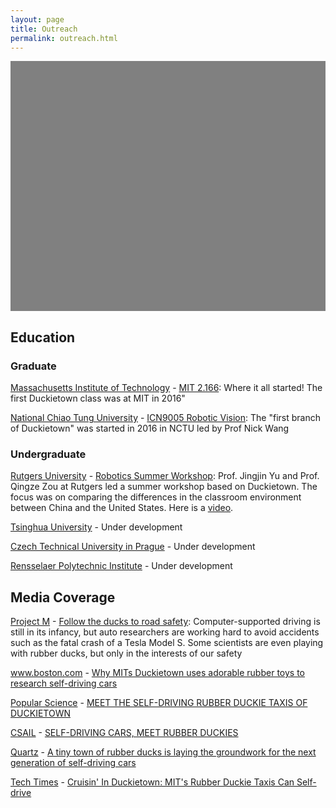 ```yaml
---
layout: page
title: Outreach
permalink: outreach.html
---
```


<style type="text/css">
        #map {
        width: 100%;
        height: 400px;
        background-color: grey;
      }
</style>



<div id="map"></div>
<script>
function initMap() {
var boston = {lat: 42.3601, lng: -71.0589};
        var map = new google.maps.Map(document.getElementById('map'), {
          zoom: 2,
          center: boston
        });var infoWindow = new google.maps.InfoWindow(), marker, i;var service = new google.maps.places.PlacesService(map);
    // Info Window Content
    var infoWindowContent = []
infoWindowContent.push(['<div class="info_content">'+'<h3>Graduate' + ' Class'+ ': <a href="http://duckietown.mit.edu/">'+ ' MIT 2.166'+'</a>'+' at '+'<a href="http://web.mit.edu">'+'Massachusetts Institute of Technology'+'</a>'+'</h3>'+'<p>Where it all started! The first Duckietown class was at MIT in 2016"</p>'+'</div>']);
infoWindowContent.push(['<div class="info_content">'+'<h3>Graduate' + ' Class'+ ': <a href="http://duckietown.nctu.edu.tw/">'+ ' ICN9005 Robotic Vision'+'</a>'+' at '+'<a href="http://www.nctu.edu.tw/en">'+'National Chiao Tung University'+'</a>'+'</h3>'+'<p>The "first branch of Duckietown" was started in 2016 in NCTU led by Prof Nick Wang</p>'+'</div>']);
infoWindowContent.push(['<div class="info_content">'+'<h3>Undergraduate' + ' Class'+ ': <a href="http://soe.rutgers.edu/story/robotics-workshop-brings-international-students-rutgers">'+ ' Robotics Summer Workshop'+'</a>'+' at '+'<a href="http://www.rutgers.edu/">'+'Rutgers University'+'</a>'+'</h3>'+'<p>Prof. Jingjin Yu and Prof. Qingze Zou at Rutgers led a summer workshop based on Duckietown. The focus was on comparing the differences in the classroom environment between China and the United States. Here is a  <a href="https://www.youtube.com/watch?v=I4NudbNBUHI">video</a>.</p>'+'</div>']);
infoWindowContent.push(['<div class="info_content">'+'<h3>Undergraduate' + ' Class'+ ' Under Development'+' at '+'<a href="http://www.tsinghua.edu.cn/publish/newthuen/">'+'Tsinghua University'+'</a>'+'</h3>'+'</div>']);
infoWindowContent.push(['<div class="info_content">'+'<h3>Undergraduate' + ' Class'+ ' Under Development'+' at '+'<a href="https://www.cvut.cz/en">'+'Czech Technical University in Prague'+'</a>'+'</h3>'+'</div>']);
infoWindowContent.push(['<div class="info_content">'+'<h3>Undergraduate' + ' Class'+ ' Under Development'+' at '+'<a href="https://rpi.edu/">'+'Rensselaer Polytechnic Institute'+'</a>'+'</h3>'+'</div>']);
infoWindowContent.push(['<div class="info_content">'+'<h3>High School' + ' Class'+ ': <a href="http://www.perlatecnica.it/">'+ ' Perlatecnica'+'</a>'+' at '+'<a href="http://www.isismarcianise.gov.it/">'+'I.S.I.S Marcianise'+'</a>'+'</h3>'+'<p>Class  led by Mr. Mauro D&apos;Angelo. The code for the high school class is available at <a href="https://github.com/duckietown/duckietown-hs">Duckietown HS Github page</a>.</p>'+'</div>']);
infoWindowContent.push(['<div class="info_content">'+'<h3>High School' + ' Class'+ ': <a href="http://www.perlatecnica.it/">'+ ' Perlatecnica'+'</a>'+' at '+'<a href="http://www.liceogandhi.gov.it/">'+'Liceo scientifico Gandhi Casoria'+'</a>'+'</h3>'+'<p>Class  led by Mr. Mauro D&apos;Angelo. The code for the high school class is available at <a href="https://github.com/duckietown/duckietown-hs">Duckietown HS Github page</a>.</p>'+'</div>']);
infoWindowContent.push(['<div class="info_content">'+'<h3>Elementary School' + ' Class'+ ' Bruce Schwartz&apos;s 5th grade class are building their own robots based on the Duckiebot design'+' at '+'<a href="http://www.peckschool.org/page">'+'The Peck School'+'</a>'+'</h3>'+'<p>The 5th graders are designing their own robots</p>'+'</div>']);
infoWindowContent.push(['<div class="info_content">'+'<h3>Research' + ': <a href="http://faculty.ucmerced.edu/scarpin">'+ ' Paper under review'+'</a>'+' at '+'<a href="http://www.ucmerced.edu/">'+'University of California, Merced'+'</a>'+'</h3>'+'</div>']);
infoWindowContent.push(['<div class="info_content">'+'<h3>Independent' + ' Independent project'+' at '+'<a href="https://www.roeper.org/">'+'Roeper School in Birmingham'+'</a>'+'</h3>'+'<p>Nathaniel Lee is a senior at the Roeper School in Birmingham, MI and is taking the Duckietown course as an independent study.</p>'+'</div>']);
var image = { 
            url: 'media/duckie2.png', 
            scaledSize: new google.maps.Size(20,20), 
            origin: new google.maps.Point(0, 0), 
            anchor: new google.maps.Point(0, 20) 
  }; 
            var request = { 
               query: 'Massachusetts Institute of Technology' 
            }; 
         service.textSearch(request, callback0); 
         function callback0(results, status) { 
          if (status === google.maps.places.PlacesServiceStatus.OK) {
            var position = results[0].geometry.location
            var marker = new google.maps.Marker({ 
              map: map, 
              position: position,
              icon: image, 
              title: 'Massachusetts Institute of Technology \nMIT 2.166 \n(Graduate Class)' 
            }); 
            
            google.maps.event.addListener(marker, 'click', (function(marker,i) {
              return function() {
                infoWindow.setContent(infoWindowContent[0][0]);
                infoWindow.open(map, marker);
            }
        })(marker, 0));};}; 
            var request = { 
               query: 'National Chiao Tung University' 
            }; 
         service.textSearch(request, callback1); 
         function callback1(results, status) { 
          if (status === google.maps.places.PlacesServiceStatus.OK) {
            var position = results[0].geometry.location
            var marker = new google.maps.Marker({ 
              map: map, 
              position: position,
              icon: image, 
              title: 'National Chiao Tung University \nICN9005 Robotic Vision \n(Graduate Class)' 
            }); 
            
            google.maps.event.addListener(marker, 'click', (function(marker,i) {
              return function() {
                infoWindow.setContent(infoWindowContent[1][0]);
                infoWindow.open(map, marker);
            }
        })(marker, 1));};}; 
            var request = { 
               query: 'Rutgers University' 
            }; 
         service.textSearch(request, callback2); 
         function callback2(results, status) { 
          if (status === google.maps.places.PlacesServiceStatus.OK) {
            var position = results[0].geometry.location
            var marker = new google.maps.Marker({ 
              map: map, 
              position: position,
              icon: image, 
              title: 'Rutgers University \nRobotics Summer Workshop \n(Undergraduate Class)' 
            }); 
            
            google.maps.event.addListener(marker, 'click', (function(marker,i) {
              return function() {
                infoWindow.setContent(infoWindowContent[2][0]);
                infoWindow.open(map, marker);
            }
        })(marker, 2));};}; 
            var request = { 
               query: 'Tsinghua University' 
            }; 
         service.textSearch(request, callback3); 
         function callback3(results, status) { 
          if (status === google.maps.places.PlacesServiceStatus.OK) {
            var position = results[0].geometry.location
            var marker = new google.maps.Marker({ 
              map: map, 
              position: position,
              icon: image, 
              title: 'Tsinghua University \nUnder Development \n(Undergraduate Class)' 
            }); 
            
            google.maps.event.addListener(marker, 'click', (function(marker,i) {
              return function() {
                infoWindow.setContent(infoWindowContent[3][0]);
                infoWindow.open(map, marker);
            }
        })(marker, 3));};}; 
            var request = { 
               query: 'Czech Technical University in Prague' 
            }; 
         service.textSearch(request, callback4); 
         function callback4(results, status) { 
          if (status === google.maps.places.PlacesServiceStatus.OK) {
            var position = results[0].geometry.location
            var marker = new google.maps.Marker({ 
              map: map, 
              position: position,
              icon: image, 
              title: 'Czech Technical University in Prague \nUnder Development \n(Undergraduate Class)' 
            }); 
            
            google.maps.event.addListener(marker, 'click', (function(marker,i) {
              return function() {
                infoWindow.setContent(infoWindowContent[4][0]);
                infoWindow.open(map, marker);
            }
        })(marker, 4));};}; 
            var request = { 
               query: 'Rensselaer Polytechnic Institute' 
            }; 
         service.textSearch(request, callback5); 
         function callback5(results, status) { 
          if (status === google.maps.places.PlacesServiceStatus.OK) {
            var position = results[0].geometry.location
            var marker = new google.maps.Marker({ 
              map: map, 
              position: position,
              icon: image, 
              title: 'Rensselaer Polytechnic Institute \nUnder Development \n(Undergraduate Class)' 
            }); 
            
            google.maps.event.addListener(marker, 'click', (function(marker,i) {
              return function() {
                infoWindow.setContent(infoWindowContent[5][0]);
                infoWindow.open(map, marker);
            }
        })(marker, 5));};}; 
            var request = { 
               query: 'I.S.I.S Marcianise' 
            }; 
         service.textSearch(request, callback6); 
         function callback6(results, status) { 
          if (status === google.maps.places.PlacesServiceStatus.OK) {
            var position = results[0].geometry.location
            var marker = new google.maps.Marker({ 
              map: map, 
              position: position,
              icon: image, 
              title: 'I.S.I.S Marcianise \nPerlatecnica \n(High School Class)' 
            }); };}; 
            var request = { 
               query: 'Liceo scientifico Gandhi Casoria' 
            }; 
         service.textSearch(request, callback7); 
         function callback7(results, status) { 
          if (status === google.maps.places.PlacesServiceStatus.OK) {
            var position = results[0].geometry.location
            var marker = new google.maps.Marker({ 
              map: map, 
              position: position,
              icon: image, 
              title: 'Liceo scientifico Gandhi Casoria \nPerlatecnica \n(High School Class)' 
            }); };}; 
            var request = { 
               query: 'The Peck School' 
            }; 
         service.textSearch(request, callback8); 
         function callback8(results, status) { 
          if (status === google.maps.places.PlacesServiceStatus.OK) {
            var position = results[0].geometry.location
            var marker = new google.maps.Marker({ 
              map: map, 
              position: position,
              icon: image, 
              title: 'The Peck School \nBruce Schwartz&apos;s 5th grade class are building their own robots based on the Duckiebot design \n(Elementary School Class)' 
            }); };}; 
            var request = { 
               query: 'University of California, Merced' 
            }; 
         service.textSearch(request, callback9); 
         function callback9(results, status) { 
          if (status === google.maps.places.PlacesServiceStatus.OK) {
            var position = results[0].geometry.location
            var marker = new google.maps.Marker({ 
              map: map, 
              position: position,
              icon: image, 
              title: 'University of California, Merced \nPaper under review \n(Research)' 
            }); };}; 
            var request = { 
               query: 'Roeper School in Birmingham' 
            }; 
         service.textSearch(request, callback10); 
         function callback10(results, status) { 
          if (status === google.maps.places.PlacesServiceStatus.OK) {
            var position = results[0].geometry.location
            var marker = new google.maps.Marker({ 
              map: map, 
              position: position,
              icon: image, 
              title: 'Roeper School in Birmingham \nIndependent project \n(Independent)' 
            }); };};
      }

    </script>
<script async defer
        src="https://maps.googleapis.com/maps/api/js?key=AIzaSyDCdYZ3gHK80cDg8NKT8g24JQJVLyUYqc8&callback=initMap&libraries=places">
    </script>



## Education
    
    


### Graduate




<p id="MIT" class=""> <a class="title" href="http://web.mit.edu">Massachusetts Institute of Technology</a> - <a class="title" href="http://duckietown.mit.edu/"> MIT 2.166</a>: Where it all started! The first Duckietown class was at MIT in 2016"</p>



<p id="NCTU" class=""> <a class="title" href="http://www.nctu.edu.tw/en">National Chiao Tung University</a> - <a class="title" href="http://duckietown.nctu.edu.tw/"> ICN9005 Robotic Vision</a>: The "first branch of Duckietown" was started in 2016 in NCTU led by Prof Nick Wang</p>




### Undergraduate




<p id="Rutgers" class=""> <a class="title" href="http://www.rutgers.edu/">Rutgers University</a> - <a class="title" href="http://soe.rutgers.edu/story/robotics-workshop-brings-international-students-rutgers"> Robotics Summer Workshop</a>: Prof. Jingjin Yu and Prof. Qingze Zou at Rutgers led a summer workshop based on Duckietown. The focus was on comparing the differences in the classroom environment between China and the United States. Here is a  <a href="https://www.youtube.com/watch?v=I4NudbNBUHI">video</a>.</p>



<p id="Tsinghua" class=""> <a class="title" href="http://www.tsinghua.edu.cn/publish/newthuen/">Tsinghua University</a> - Under development</p>



<p id="CTU" class=""> <a class="title" href="https://www.cvut.cz/en">Czech Technical University in Prague</a> - Under development</p>



<p id="RPI" class=""> <a class="title" href="https://rpi.edu/">Rensselaer Polytechnic Institute</a> - Under development</p>




## Media Coverage
    
    


<p id="projectm" class=""> <a class="title" href="http://projectm-online.com/">Project M</a> - <a class="title" href="http://projectm-online.com/risk/what-do-autonomous-cars-mean-for-the-future-mobility-of-the-elderly/"> Follow the ducks to road safety</a>: Computer-supported driving is still in its infancy, but auto researchers are working hard to avoid accidents such as the fatal crash of a Tesla Model S. Some scientists are even playing with rubber ducks, but only in the interests of our safety</p>



<p id="boston.com" class=""> <a class="title" href="http://www.boston.com">www.boston.com</a> - <a class="title" href="http://www.boston.com/cars/news-and-reviews/2016/06/02/why-mits-duckietown-uses-adorable-rubber-toys-to-research-self-driving-cars"> Why MITs Duckietown uses adorable rubber toys to research self-driving cars</a></p>



<p id="popsci" class=""> <a class="title" href="http://www.popsci.com/">Popular Science</a> - <a class="title" href="http://www.popsci.com/meet-self-driving-rubber-duckie-taxis-duckietown"> MEET THE SELF-DRIVING RUBBER DUCKIE TAXIS OF DUCKIETOWN</a></p>



<p id="csail" class=""> <a class="title" href="http://www.csail.mit.edu">CSAIL</a> - <a class="title" href="http://www.csail.mit.edu/Self_driving_cars_meet_rubber_duckies"> SELF-DRIVING CARS, MEET RUBBER DUCKIES</a></p>



<p id="quartz" class=""> <a class="title" href="http://qz.com">Quartz</a> - <a class="title" href="http://qz.com/672992/a-tiny-town-of-rubber-ducks-is-laying-the-groundwork-for-the-next-generation-of-self-driving-cars/"> A tiny town of rubber ducks is laying the groundwork for the next generation of self-driving cars</a></p>



<p id="techtimes" class=""> <a class="title" href="http://www.techtimes.com">Tech Times</a> - <a class="title" href="http://www.techtimes.com/articles/152328/20160421/cruisin-in-duckietown-mits-rubber-duckie-taxis-can-self-drive.htm"> Cruisin&apos; In Duckietown: MIT&apos;s Rubber Duckie Taxis Can Self-drive</a></p>





